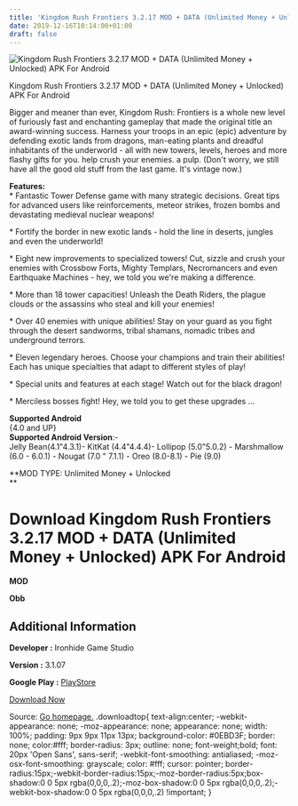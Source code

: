 ```yaml
---
title: 'Kingdom Rush Frontiers 3.2.17 MOD + DATA (Unlimited Money + Unlocked) APK For Android'
date: 2019-12-16T10:14:00+01:00
draft: false
---
```


![Kingdom Rush Frontiers 3.2.17 MOD + DATA (Unlimited Money + Unlocked) APK For Android](https://i2.wp.com/apkhome.net/wp-content/uploads/2019/12/Kingdom-Rush-Frontiers-3.2.17-MOD-Unlimited-Money-Unlocked.png "Kingdom Rush Frontiers 3.2.17 MOD + DATA (Unlimited Money + Unlocked) APK For Android")

  

Kingdom Rush Frontiers 3.2.17 MOD + DATA (Unlimited Money + Unlocked) APK For Android

Bigger and meaner than ever, Kingdom Rush: Frontiers is a whole new level of furiously fast and enchanting gameplay that made the original title an award-winning success. Harness your troops in an epic (epic) adventure by defending exotic lands from dragons, man-eating plants and dreadful inhabitants of the underworld - all with new towers, levels, heroes and more flashy gifts for you. help crush your enemies. a pulp. (Don't worry, we still have all the good old stuff from the last game. It's vintage now.)

**Features:**  
\* Fantastic Tower Defense game with many strategic decisions. Great tips for advanced users like reinforcements, meteor strikes, frozen bombs and devastating medieval nuclear weapons!

\* Fortify the border in new exotic lands - hold the line in deserts, jungles and even the underworld!

\* Eight new improvements to specialized towers! Cut, sizzle and crush your enemies with Crossbow Forts, Mighty Templars, Necromancers and even Earthquake Machines - hey, we told you we're making a difference.

\* More than 18 tower capacities! Unleash the Death Riders, the plague clouds or the assassins who steal and kill your enemies!

\* Over 40 enemies with unique abilities! Stay on your guard as you fight through the desert sandworms, tribal shamans, nomadic tribes and underground terrors.

\* Eleven legendary heroes. Choose your champions and train their abilities! Each has unique specialties that adapt to different styles of play!

\* Special units and features at each stage! Watch out for the black dragon!

\* Merciless bosses fight! Hey, we told you to get these upgrades ...

**Supported Android**  
{4.0 and UP}  
**Supported Android Version**:-  
Jelly Bean(4.1"4.3.1)- KitKat (4.4"4.4.4)- Lollipop (5.0"5.0.2) - Marshmallow (6.0 - 6.0.1) - Nougat (7.0 " 7.1.1) - Oreo (8.0-8.1) - Pie (9.0)

**MOD TYPE: Unlimited Money + Unlocked  
**

Download Kingdom Rush Frontiers 3.2.17 MOD + DATA (Unlimited Money + Unlocked) APK For Android
==============================================================================================

**MOD**

**Obb**

Additional Information
----------------------

**Developer :** Ironhide Game Studio

**Version :** 3.1.07

**Google Play :** [PlayStore](https://play.google.com/store/apps/details?id=com.ironhidegames.android.kingdomrushfrontiers)

  

[Download Now](https://store4app.co/post/kingdom-rush-frontiers-3-2-17-mod-data-unlimited-money-unlocked-apk-for-android_1576487370)

  
Source: [Go homepage.](https://store4app.co/post/kingdom-rush-frontiers-3-2-17-mod-data-unlimited-money-unlocked-apk-for-android_1576487370) .downloadtop{ text-align:center; -webkit-appearance: none; -moz-appearance: none; appearance: none; width: 100%; padding: 9px 9px 11px 13px; background-color: #0EBD3F; border: none; color:#fff; border-radius: 3px; outline: none; font-weight;bold; font: 20px 'Open Sans', sans-serif; -webkit-font-smoothing: antialiased; -moz-osx-font-smoothing: grayscale; color: #fff; cursor: pointer; border-radius:15px;-webkit-border-radius:15px;-moz-border-radius:5px;box-shadow:0 0 5px rgba(0,0,0,.2);-moz-box-shadow:0 0 5px rgba(0,0,0,.2);-webkit-box-shadow:0 0 5px rgba(0,0,0,.2) !important; }